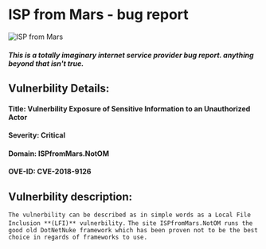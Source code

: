 # ISP from Mars - bug report
![ISP from Mars](https://media1.tenor.com/images/bbb7aeebfd93a357822cd6f0b0f4327f/tenor.gif?itemid=10668963)
##### This is a totally imaginary internet service provider bug report. anything beyond that isn't true.


## Vulnerbility Details:
#### **Title:** Vulnerbility Exposure of Sensitive Information to an Unauthorized Actor
#### **Severity:** Critical
#### **Domain:** ISPfromMars.NotOM
#### **OVE-ID:** CVE-2018-9126

## Vulnerbility description: 

`The vulnerbility can be described as in simple words as a Local File Inclusion **(LFI)** vulnerbility.`
`The site ISPfromMars.NotOM runs the good old DotNetNuke framework which has been proven not to be the best choice in regards of frameworks to use.`
